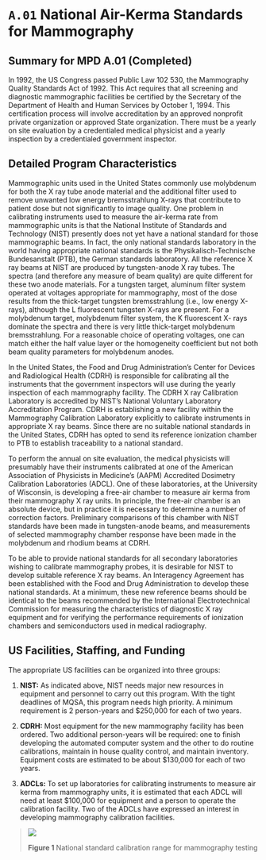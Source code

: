 # `A.01` National Air-Kerma Standards for Mammography

## Summary for MPD A.01 (Completed)

In 1992, the US Congress passed Public Law 102 530, the Mammography Quality
Standards Act of 1992. This Act requires that all screening and diagnostic
mammographic facilities be certified by the Secretary of the Department of
Health and Human Services by October 1, 1994. This certification process will
involve accreditation by an approved nonprofit private organization or approved
State organization. There must be a yearly on site evaluation by a credentialed
medical physicist and a yearly inspection by a credentialed government
inspector.

## Detailed Program Characteristics

Mammographic units used in the United States commonly use molybdenum for both
the X ray tube anode material and the additional filter used to remove unwanted
low energy bremsstrahlung X-rays that contribute to patient dose but not
significantly to image quality. One problem in calibrating instruments used to
measure the air-kerma rate from mammographic units is that the National
Institute of Standards and Technology (NIST) presently does not yet have a
national standard for those mammographic beams. In fact, the only national
standards laboratory in the world having appropriate national standards is the
Physikalisch-Technische Bundesanstalt (PTB), the German standards laboratory.
All the reference X ray beams at NIST are produced by tungsten-anode X ray
tubes. The spectra (and therefore any measure of beam quality) are quite
different for these two anode materials. For a tungsten target, aluminum filter
system operated at voltages appropriate for mammography, most of the dose
results from the thick-target tungsten bremsstrahlung (i.e., low energy X-rays),
although the L fluorescent tungsten X-rays are present. For a molybdenum target,
molybdenum filter system, the K fluorescent X- rays dominate the spectra and
there is very little thick-target molybdenum bremsstrahlung. For a reasonable
choice of operating voltages, one can match either the half value layer or the
homogeneity coefficient but not both beam quality parameters for molybdenum
anodes.

In the United States, the Food and Drug Administration’s Center for Devices and
Radiological Health (CDRH) is responsible for calibrating all the instruments
that the government inspectors will use during the yearly inspection of each
mammography facility. The CDRH X ray Calibration Laboratory is accredited by
NIST’s National Voluntary Laboratory Accreditation Program. CDRH is establishing
a new facility within the Mammography Calibration Laboratory explicitly to
calibrate instruments in appropriate X ray beams. Since there are no suitable
national standards in the United States, CDRH has opted to send its reference
ionization chamber to PTB to establish traceability to a national standard.

To perform the annual on site evaluation, the medical physicists will presumably
have their instruments calibrated at one of the American Association of
Physicists in Medicine’s (AAPM) Accredited Dosimetry Calibration Laboratories
(ADCL). One of these laboratories, at the University of Wisconsin, is developing
a free-air chamber to measure air kerma from their mammography X ray units. In
principle, the free-air chamber is an absolute device, but in practice it is
necessary to determine a number of correction factors. Preliminary comparisons
of this chamber with NIST standards have been made in tungsten-anode beams, and
measurements of selected mammography chamber response have been made in the
molybdenum and rhodium beams at CDRH.

To be able to provide national standards for all secondary laboratories wishing
to calibrate mammography probes, it is desirable for NIST to develop suitable
reference X ray beams. An Interagency Agreement has been established with the
Food and Drug Administration to develop these national standards. At a minimum,
these new reference beams should be identical to the beams recommended by the
International Electrotechnical Commission for measuring the characteristics of
diagnostic X ray equipment and for verifying the performance requirements of
ionization chambers and semiconductors used in medical radiography.

## US Facilities, Staffing, and Funding

The appropriate US facilities can be organized into three groups:

1. **NIST:** As indicated above, NIST needs major new resources in
equipment and personnel to carry out this program. With the tight
deadlines of MQSA, this program needs high priority. A minimum
requirement is 2 person-years and \$250,000 for each of two years.

2. **CDRH:** Most equipment for the new mammography facility has been
ordered. Two additional person-years will be required: one to finish
developing the automated computer system and the other to do routine
calibrations, maintain in house quality control, and maintain inventory.
Equipment costs are estimated to be about \$130,000 for each of two
years.

3. **ADCLs:** To set up laboratories for calibrating instruments to measure
air kerma from mammography units, it is estimated that each ADCL will
need at least \$100,000 for equipment and a person to operate the
calibration facility. Two of the ADCLs have expressed an interest in
developing mammography calibration facilities.

> ![](assets/)
>
> **Figure 1**  National standard calibration range for mammography testing
